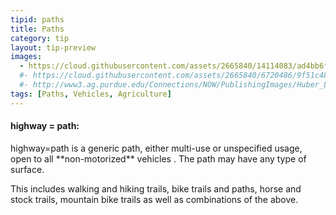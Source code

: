 ```yaml
---
tipid: paths
title: Paths
category: tip
layout: tip-preview
images:
  - https://cloud.githubusercontent.com/assets/2665840/14114083/ad4bb6fc-f5a3-11e5-9d5f-8b97f9b431dd.jpg
  #- https://cloud.githubusercontent.com/assets/2665840/6720486/9f51c48e-cd99-11e4-97af-c1c7eea2d7c3.jpg
  #- http://www3.ag.purdue.edu/Connections/NOW/PublishingImages/Huber_Lead800.jpg
tags: [Paths, Vehicles, Agriculture]
---
```


<h4>highway = path:</h4>

<p>highway=path is a generic path, either multi-use or unspecified usage, open to all **non-motorized** vehicles . The path may have any type of surface.</h4>

<p>This includes walking and hiking trails, bike trails and paths, horse and stock trails, mountain bike trails as well as combinations of the above.</p>


